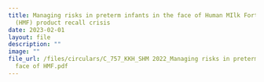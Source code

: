 ```yaml
---
title: Managing risks in preterm infants in the face of Human MIlk Fortifier
  (HMF) product recall crisis
date: 2023-02-01
layout: file
description: ""
image: ""
file_url: /files/circulars/C_757_KKH_SHM 2022_Managing risks in preterm infants in the
  face of HMF.pdf
---
```


